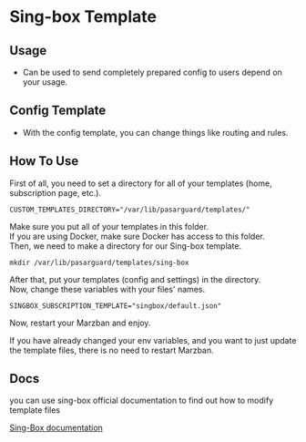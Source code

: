 # Sing-box Template

## Usage

- Can be used to send completely prepared config to users depend on your usage.

## Config Template

- With the config template, you can change things like routing and rules.

## How To Use

First of all, you need to set a directory for all of your templates (home, subscription page, etc.).

```shell
CUSTOM_TEMPLATES_DIRECTORY="/var/lib/pasarguard/templates/"
```

Make sure you put all of your templates in this folder.\
If you are using Docker, make sure Docker has access to this folder.\
Then, we need to make a directory for our Sing-box template.

```shell
mkdir /var/lib/pasarguard/templates/sing-box
```

After that, put your templates (config and settings) in the directory.\
Now, change these variables with your files' names.

```shell
SINGBOX_SUBSCRIPTION_TEMPLATE="singbox/default.json"
```

Now, restart your Marzban and enjoy.

If you have already changed your env variables, and you want to just update the template files, there is no need to restart Marzban.

## Docs

you can use sing-box official documentation to find out how to modify template files

[Sing-Box documentation](https://sing-box.sagernet.org/configuration/)
